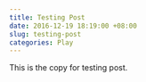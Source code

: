 ```yaml
---
title: Testing Post
date: 2016-12-19 18:19:00 +08:00
slug: testing-post
categories: Play
---
```


This is the copy for testing post.